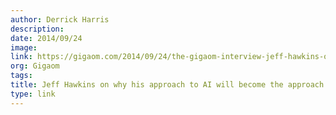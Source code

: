 ```yaml
---
author: Derrick Harris
description:
date: 2014/09/24
image:
link: https://gigaom.com/2014/09/24/the-gigaom-interview-jeff-hawkins-on-why-his-approach-to-ai-will-become-the-approach-to-ai/
org: Gigaom
tags:
title: Jeff Hawkins on why his approach to AI will become the approach to AI
type: link
---
```

